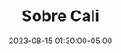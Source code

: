 ---
description: "Descubre la verdadera ciudad corazón de Colombia, la 'Sultana del Valle', la 'Sucursal del Cielo'"
featured_image: "/covers/__home-main.jpg"
tags: ["blog", "Cali"]
title: "Sobre Cali"
date: 2023-08-15 01:30:00-05:00
menu:
  main:
    weight: 9
draft: true
---
